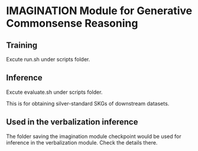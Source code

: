 # IMAGINATION Module for Generative Commonsense Reasoning

## Training
Excute run.sh under scripts folder.

## Inference
Excute evaluate.sh under scripts folder.

This is for obtaining silver-standard SKGs of downstream datasets.

## Used in the verbalization inference
The folder saving the imagination module checkpoint would be used for inference in the verbalization module. Check the details there.